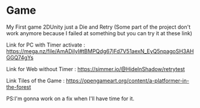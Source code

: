 # Game

My First game 2DUnity just a Die and Retry
(Some part of the project don't work anymore because I failed at something but you can try it at these link)


[](images/mockup_3.png)



Link for PC with Timer activate : https://mega.nz/file/AmADiIyI#tBMPQdg67jFd7V51aexN_EyQ5npagoSH3AHGGQ74gYs

Link for Web without Timer : https://simmer.io/@HideInShadow/retrytest























Link Tiles of the Game : https://opengameart.org/content/a-platformer-in-the-forest

PS:I'm gonna work on a fix when I'll have time for it.
